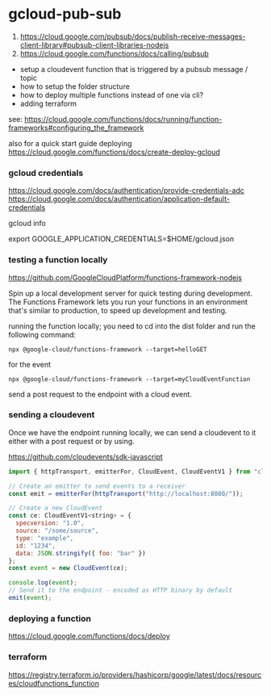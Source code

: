 # gcloud-pub-sub

1. https://cloud.google.com/pubsub/docs/publish-receive-messages-client-library#pubsub-client-libraries-nodejs
2. https://cloud.google.com/functions/docs/calling/pubsub

- setup a cloudevent function that is triggered by a pubsub message / topic
- how to setup the folder structure
- how to deploy multiple functions instead of one via cli?
- adding terraform

see: https://cloud.google.com/functions/docs/running/function-frameworks#configuring_the_framework

also for a quick start guide deploying https://cloud.google.com/functions/docs/create-deploy-gcloud

### gcloud credentials

https://cloud.google.com/docs/authentication/provide-credentials-adc
https://cloud.google.com/docs/authentication/application-default-credentials

gcloud info

export GOOGLE_APPLICATION_CREDENTIALS=$HOME/gcloud.json

### testing a function locally

https://github.com/GoogleCloudPlatform/functions-framework-nodejs

Spin up a local development server for quick testing during development. The Functions Framework lets you run your functions in an environment that's similar to production, to speed up development and testing.

running the function locally; you need to cd into the dist folder and run the following command:

`npx @google-cloud/functions-framework --target=helloGET`

for the event

`npx @google-cloud/functions-framework --target=myCloudEventFunction`

send a post request to the endpoint with a cloud event.

### sending a cloudevent

Once we have the endpoint running locally, we can send a cloudevent to it either with a post request or by using.

https://github.com/cloudevents/sdk-javascript

```javascript
import { httpTransport, emitterFor, CloudEvent, CloudEventV1 } from "cloudevents";

// Create an emitter to send events to a receiver
const emit = emitterFor(httpTransport("http://localhost:8080/"));

// Create a new CloudEvent
const ce: CloudEventV1<string> = {
  specversion: "1.0",
  source: "/some/source",
  type: "example",
  id: "1234",
  data: JSON.stringify({ foo: "bar" })
};
const event = new CloudEvent(ce);

console.log(event);
// Send it to the endpoint - encoded as HTTP binary by default
emit(event);
```

### deploying a function

https://cloud.google.com/functions/docs/deploy

### terraform

https://registry.terraform.io/providers/hashicorp/google/latest/docs/resources/cloudfunctions_function
